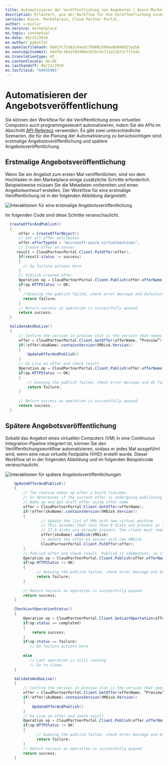 ```yaml
---
title: Automatisieren der Veröffentlichung von Angeboten | Azure Marketplace
description: Erläutert, wie der Workflow für die Veröffentlichung eines virtuellen Computers programmgesteuert automatisiert werden kann.
services: Azure, Marketplace, Cloud Partner Portal,
author: v-miclar
ms.service: marketplace
ms.topic: conceptual
ms.date: 09/13/2018
ms.author: pabutler
ms.openlocfilehash: 0a927c72a82c6aa3c79988c599ea8b840821a2b8
ms.sourcegitcommit: d4dfbc34a1f03488e1b7bc5e711a11b72c717ada
ms.translationtype: HT
ms.contentlocale: de-DE
ms.lasthandoff: 06/13/2019
ms.locfileid: "64935901"
---
```

<a name="automate-offer-publishing"></a>Automatisieren der Angebotsveröffentlichung
=========================

Sie können den Workflow für die Veröffentlichung eines virtuellen Computers auch programmgesteuert automatisieren, indem Sie die APIs im Abschnitt [API-Referenz](./cloud-partner-portal-api-overview.md) verwenden. Es gibt zwei unterschiedliche Szenarien, die für die Planung der Automatisierung zu berücksichtigen sind: erstmalige Angebotsveröffentlichung und spätere Angebotsveröffentlichung.


<a name="offer-initial-publishing"></a>Erstmalige Angebotsveröffentlichung
-------------------------

Wenn Sie ein Angebot zum ersten Mal veröffentlichen, sind vor dem Hochladen in den Marketplace einige zusätzliche Schritte erforderlich.  Beispielsweise müssen Sie die Metadaten vorbereiten und einen Angebotsentwurf erstellen. Der Workflow für eine erstmalige Veröffentlichung ist in der folgenden Abbildung dargestellt.

![Interaktionen für eine erstmalige Angebotsveröffentlichung](media/cloud-partner-portal-automate-offer-publishing/first-time-offer-publishing.png)

Im folgenden Code sind diese Schritte veranschaulicht.

``` csharp
  CreateOfferAndPublish()
  {
      offer = CreateOfferObject()
      // Set all offer attributes
      offer.offerTypeId = "microsoft-azure-virtualmachines",
      // Create offer on server
     result = CloudPartnerPortal.Client.PutOffer(offer);
      if(result.status != success)
      {
        // Do failure actions here
      }
      // Publish created offer
      Operation op = CloudPartnerPortal.Client.Publish(offer.offerName);
      if(op.HTTPStatus != OK)
      {
        /*Queuing the publish failed, check error message and dofailure actions*/
        return failure;
      }
      // Return success as operation is successfully queued
      return success;
  }

  ValidateAndGoLive()    
  {
      // Confirm the version in preview slot is the version that needs to go live
      offer = CloudPartnerPortal.Client.GetOffer(offerName, “Preview”);
      if(!offer[skuName].containsVersion(VMDisk.Version))
      {
          UpdateOfferAndPublish()
      }
      // Go Live on offer and check result
      Operation op = CloudPartnerPortal.Client.Publish(offer.offerName);
      if(op.HTTPStatus != OK)
      {
          // Queuing the publish failed, check error message and do failure actions
          return failure;
      }  
     
      // Return success as operation is successfully queued
      return success;
  }
```


<a name="subsequent-offer-publishing"></a>Spätere Angebotsveröffentlichung
---------------------------

Sobald das Angebot eines virtuellen Computers (VM) in eine Continuous Integration-Pipeline integriert ist, können Sie den Veröffentlichungsworkflow automatisieren, sodass er jedes Mal ausgeführt wird, wenn eine neue virtuelle Festplatte (VHD) erstellt wurde.  Dieser Workflow ist in der folgenden Abbildung und im folgenden Beispielcode veranschaulicht.

![Interaktionen für spätere Angebotsveröffentlichungen](media/cloud-partner-portal-automate-offer-publishing/update-offer-and-publish.png)

``` csharp
    UpdateOfferAndPublish()
    {
        // The routine wakes up after a build finishes. 
        // It determines if the current offer is undergoing publishing and take appropriate action
        // Wake up and get draft offer using offer name
        offer = CloudPartnerPortal.Client.GetOffer(offerName);
        if(!offer[skuName].containsVersion(VMDisk.Version))
        {
                // Update the list of VMs with new virtual machine. 
                // This assumes that less than 8 disks are present in the SKU
                // If 8 disks are already present, the client must remove one of the previous disks before adding new disk
                offer[skuName].addDisk(VMDisk)
                // Update the offer on server with new VMDisk
                CloudPartnerPortal.Client.PutOffer(offer);
        }
        // Publish offer and check result. Publish is idempotent, so if a publish was already in progress with latest version, this would return success.
        Operation op = CloudPartnerPortal.Client.Publish(offer.offerName);
        if(op.HTTPStatus != OK)
        {
              // Queuing the publish failed, check error message and do failure actions
              return failure;
        }
        
        // Return success as operation is successfully queued
        return success;
    }

    CheckLastOperationStatus()
    {
        Operation op = CloudPartnerPortal.Client.GetLastOpertation(offer.offerName)
        if(op.status == completed)
        {
            return success;
        }
        if(op.status == failure)
           // Do failure actions here
        
        else 
           // Last operation is still running
           // Go to sleep.           
    }

    ValidateAndGoLive()
    {
        // Confirm the version in preview slot is the version that needs to go live
        offer = CloudPartnerPortal.Client.GetOffer(offerName, “Preview”);
        if(!offer[skuName].containsVersion(VMDisk.Version))
        {
            UpdateOfferAndPublish()
        }
        // Go Live on offer and check result
        Operation op = CloudPartnerPortal.Client.Publish(offer.offerName);
        if(op.HTTPStatus != OK)
        {
              // Queuing the publish failed, check error message and do failure actions
              return failure;
        }
        // Return success as operation is successfully queued
        return success;
    }
```
